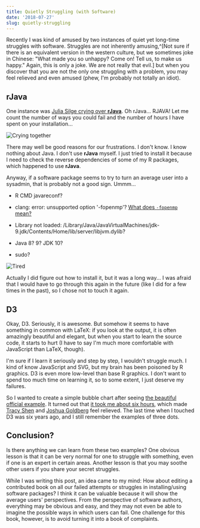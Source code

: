 ```yaml
---
title: Quietly Struggling (with Software)
date: '2018-07-27'
slug: quietly-struggling
---
```


Recently I was kind of amused by two instances of quiet yet long-time struggles with software. Struggles are not inherently amusing,^[Not sure if there is an equivalent version in the western culture, but we sometimes joke in Chinese: "What made you so unhappy? Come on! Tell us, to make us happy." Again, this is only a joke. We are not really that evil.] but when you discover that you are not the only one struggling with a problem, you may feel relieved and even amused (phew, I'm probably not totally an idiot).

## rJava

One instance was [Julia Silge crying over **rJava**](https://twitter.com/juliasilge/status/1021931066460794882). Oh rJava... RJAVA! Let me count the number of ways you could fail and the number of hours I have spent on your installation...

![Crying together](https://db.yihui.name/images/gaocheng-wuliuyi.jpg)

There may well be good reasons for our frustrations. I don't know. I know nothing about Java. I don't use **rJava** myself. I just tried to install it because I need to check the reverse dependencies of some of my R packages, which happened to use **rJava**.

Anyway, if a software package seems to try to turn an average user into a sysadmin, that is probably not a good sign. Ummm...

- R CMD javareconf?

- clang: error: unsupported option '-fopenmp'? [What does `-fopenmp` mean?](https://stackoverflow.com/a/43943631/559676)

- Library not loaded: /Library/Java/JavaVirtualMachines/jdk-9.jdk/Contents/Home/lib/server/libjvm.dylib?

- Java 8? 9? JDK 10?

- sudo?

![Tired](https://slides.yihui.name/gif/tired.gif)

Actually I did figure out how to install it, but it was a long way... I was afraid that I would have to go through this again in the future (like I did for a few times in the past), so I chose not to touch it again.

## D3

Okay, D3. Seriously, it is awesome. But somehow it seems to have something in common with LaTeX: if you look at the output, it is often amazingly beautiful and elegant, but when you start to learn the source code, it starts to hurt (I have to say I'm much more comfortable with JavaScript than LaTeX, though).

I'm sure if I learn it seriously and step by step, I wouldn't struggle much. I kind of know JavaScript and SVG, but my brain has been poisoned by R graphics. D3 is even more low-level than base R graphics. I don't want to spend too much time on learning it, so to some extent, I just deserve my failures.

So I wanted to create a simple bubble chart after seeing [the beautiful official example](https://bl.ocks.org/mbostock/4063269). It turned out that [it took me about six hours](https://twitter.com/xieyihui/status/1022231125970903041), which made [Tracy Shen](https://twitter.com/JiaShenTracy/status/1022463247440601091) and [Joshua Goldberg](https://twitter.com/GoldbergData/status/1022318653306548224) feel relieved. The last time when I touched D3 was six years ago, and I still remember the examples of three dots.

## Conclusion?

Is there anything we can learn from these two examples? One obvious lesson is that it can be very normal for one to struggle with something, even if one is an expert in certain areas. Another lesson is that you may soothe other users if you share your secret struggles.

While I was writing this post, an idea came to my mind: How about editing a contributed book on all our failed attempts or struggles in installing/using software packages? I think it can be valuable because it will show the average users' perspectives. From the perspective of software authors, everything may be obvious and easy, and they may not even be able to imagine the possible ways in which users can fail. One challenge for this book, however, is to avoid turning it into a book of complaints.
